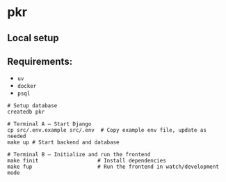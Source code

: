 # pkr

## Local setup

## Requirements:

- `uv`
- `docker`
- `psql`

```console
# Setup database
createdb pkr

# Terminal A — Start Django
cp src/.env.example src/.env  # Copy example env file, update as needed
make up # Start backend and database

# Terminal B — Initialize and run the frontend
make finit                   # Install dependencies
make fup                     # Run the frontend in watch/development mode
```
